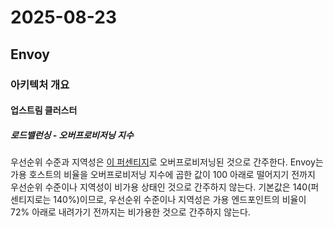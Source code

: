 # 2025-08-23

## Envoy

### 아키텍처 개요

#### 업스트림 클러스터

##### 로드밸런싱 - 오버프로비저닝 지수

우선순위 수준과 지역성은 [이 퍼센티지][api-extensions-endpoint-policy-overprovisioning-factor]로 오버프로비저닝된 것으로 간주한다. Envoy는 가용 호스트의 비율을 오버프로비저닝 지수에 곱한 값이 100 아래로 떨어지기 전까지 우선순위 수준이나 지역성이 비가용 상태인 것으로 간주하지 않는다. 기본값은 140(퍼센티지로는 140%)이므로, 우선순위 수준이나 지역성은 가용 엔드포인트의 비율이 72% 아래로 내려가기 전까지는 비가용한 것으로 간주하지 않는다.

[api-extensions-endpoint-policy-overprovisioning-factor]: https://www.envoyproxy.io/docs/envoy/latest/api-v3/config/endpoint/v3/endpoint.proto#envoy-v3-api-field-config-endpoint-v3-clusterloadassignment-policy-overprovisioning-factor